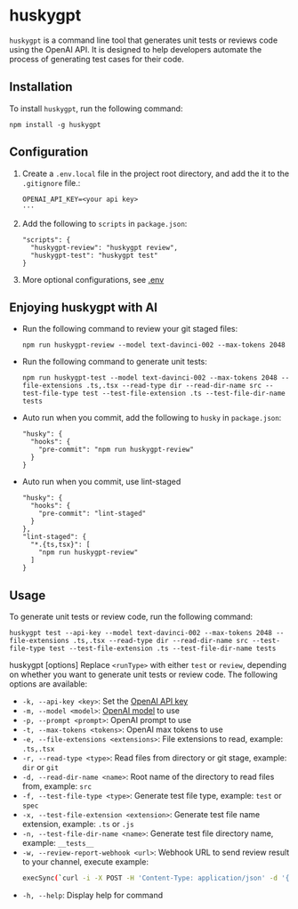 # huskygpt

`huskygpt` is a command line tool that generates unit tests or reviews code using the OpenAI API. It is designed to help developers automate the process of generating test cases for their code.

## Installation

To install `huskygpt`, run the following command:
```
npm install -g huskygpt
```

## Configuration
1. Create a `.env.local` file in the project root directory, and add the it to the `.gitignore` file.:
    ```
    OPENAI_API_KEY=<your api key>
    ···
1. Add the following to `scripts` in `package.json`:
    ```
    "scripts": {
      "huskygpt-review": "huskygpt review",
      "huskygpt-test": "huskygpt test"
    }
    ```
1. More optional configurations, see [.env](#https://github.com/luffy-xu/huskygpt/blob/main/.env
)


## Enjoying huskygpt with AI
- Run the following command to review your git staged files:
    ```
    npm run huskygpt-review --model text-davinci-002 --max-tokens 2048
    ```
- Run the following command to generate unit tests:
    ```
    npm run huskygpt-test --model text-davinci-002 --max-tokens 2048 --file-extensions .ts,.tsx --read-type dir --read-dir-name src --test-file-type test --test-file-extension .ts --test-file-dir-name tests
    ```
- Auto run when you commit, add the following to `husky` in `package.json`:
    ```
    "husky": {
      "hooks": {
        "pre-commit": "npm run huskygpt-review"
      }
    }
    ```
- Auto run when you commit, use lint-staged
    ```
    "husky": {
      "hooks": {
        "pre-commit": "lint-staged"
      }
    },
    "lint-staged": {
      "*.{ts,tsx}": [
        "npm run huskygpt-review"
      ]
    }
    ```



## Usage

To generate unit tests or review code, run the following command:
```
huskygpt test --api-key --model text-davinci-002 --max-tokens 2048 --file-extensions .ts,.tsx --read-type dir --read-dir-name src --test-file-type test --test-file-extension .ts --test-file-dir-name tests
```

huskygpt [options]
Replace `<runType>` with either `test` or `review`, depending on whether you want to generate unit tests or review code. The following options are available:

- `-k, --api-key <key>`: Set the [OpenAI API key](#https://platform.openai.com/account/api-keys
)
- `-m, --model <model>`: [OpenAI model](#https://platform.openai.com/docs/models/overview
) to use
- `-p, --prompt <prompt>`: OpenAI prompt to use
- `-t, --max-tokens <tokens>`: OpenAI max tokens to use
- `-e, --file-extensions <extensions>`: File extensions to read, example: `.ts,.tsx`
- `-r, --read-type <type>`: Read files from directory or git stage, example: `dir` or `git`
- `-d, --read-dir-name <name>`: Root name of the directory to read files from, example: `src`
- `-f, --test-file-type <type>`: Generate test file type, example: `test` or `spec`
- `-x, --test-file-extension <extension>`: Generate test file name extension, example: `.ts` or `.js`
- `-n, --test-file-dir-name <name>`: Generate test file directory name, example: `__tests__`
- `-w, --review-report-webhook <url>`: Webhook URL to send review result to your channel, execute example:
    ```bash
    execSync(`curl -i -X POST -H 'Content-Type: application/json' -d '{ "tag": "markdown", "markdown": {"content": "${content}"}}}' ${webhook}`);
    ```
- `-h, --help`: Display help for command


